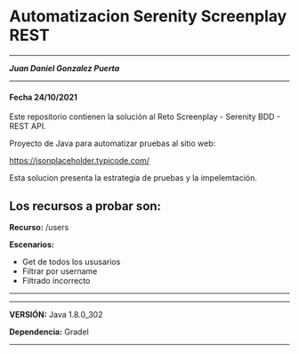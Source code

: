 # Automatizacion Serenity Screenplay REST

-----------------------------------

**_Juan Daniel Gonzalez Puerta_**

-----------------------------------
#### Fecha 24/10/2021

Este repositorio contienen la solución al Reto Screenplay - Serenity BDD - REST API.

Proyecto de Java para automatizar pruebas al sitio web: 

https://jsonplaceholder.typicode.com/

Esta solucion presenta la estrategia de pruebas y la impelemtación.

Los recursos a probar son:
-------------------------

**Recurso:** /users

**Escenarios:** 

- Get de todos los ususarios
- Filtrar por username
- Filtrado incorrecto
-------------------------

----------------------------------------
**VERSIÓN:** Java 1.8.0_302

**Dependencia:** Gradel

----------------------------------------
